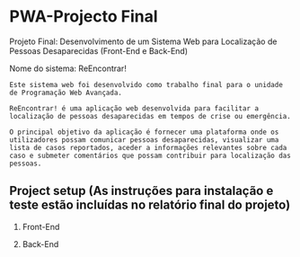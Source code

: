# PWA-Projecto Final
Projeto Final: Desenvolvimento de um Sistema Web para Localização de Pessoas Desaparecidas (Front-End e Back-End)

Nome do sistema: ReEncontrar!

```
Este sistema web foi desenvolvido como trabalho final para o unidade de Programação Web Avançada.

ReEncontrar! é uma aplicação web desenvolvida para facilitar a localização de pessoas desaparecidas em tempos de crise ou emergência.

O principal objetivo da aplicação é fornecer uma plataforma onde os utilizadores possam comunicar pessoas desaparecidas, visualizar uma lista de casos reportados, aceder a informações relevantes sobre cada caso e submeter comentários que possam contribuir para localização das pessoas.

```

## Project setup (As instruções para instalação e teste estão incluídas no relatório final do projeto)

1. Front-End


2. Back-End


